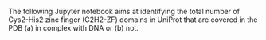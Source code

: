 The following Jupyter notebook aims at identifying the total number of Cys2-His2 zinc finger (C2H2-ZF) domains in UniProt that are covered in the PDB (a) in complex with DNA or (b) not.
